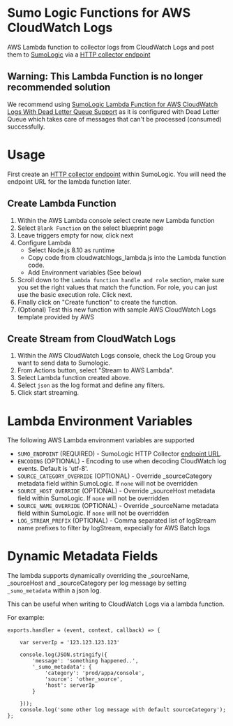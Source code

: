 # Sumo Logic Functions for AWS CloudWatch Logs

AWS Lambda function to collector logs from CloudWatch Logs and post them to [SumoLogic](http://www.sumologic.com) via a [HTTP collector endpoint](http://help.sumologic.com/Send_Data/Sources/02Sources_for_Hosted_Collectors/HTTP_Source)

## Warning: This Lambda Function is no longer recommended solution
We recommend using [SumoLogic Lambda Function for AWS CloudWatch Logs With Dead Letter Queue Support](https://help.sumologic.com/Send-Data/Collect-from-Other-Data-Sources/Amazon-CloudWatch-Logs) as it is configured with Dead Letter Queue which takes care of messages that can't be processed (consumed) successfully.


# Usage

First create an [HTTP collector endpoint](http://help.sumologic.com/Send_Data/Sources/02Sources_for_Hosted_Collectors/HTTP_Source) within SumoLogic. You will need the endpoint URL for the lambda function later.

## Create Lambda Function

1. Within the AWS Lambda console select create new Lambda function
2. Select `Blank Function` on the select blueprint page
3. Leave triggers empty for now, click next
4. Configure Lambda
   * Select Node.js 8.10 as runtime
   * Copy code from cloudwatchlogs_lambda.js into the Lambda function code.
   * Add Environment variables (See below)
5. Scroll down to the `Lambda function handle and role` section, make sure you set the right values that match the function. For role, you can just use the basic execution role. Click next.
6. Finally click on "Create function" to create the function.
7. (Optional) Test this new function with sample AWS CloudWatch Logs template provided by AWS

## Create Stream from CloudWatch Logs

1. Within the AWS CloudWatch Logs console, check the Log Group you want to send data to Sumologic.
2. From Actions button, select "Stream to AWS Lambda".
3. Select Lambda function created above.
4. Select `json` as the log format and define any filters.
5. Click start streaming.


# Lambda Environment Variables

The following AWS Lambda environment variables are supported

* `SUMO_ENDPOINT` (REQUIRED) - SumoLogic HTTP Collector [endpoint URL](http://help.sumologic.com/Send_Data/Sources/02Sources_for_Hosted_Collectors/HTTP_Source).
* `ENCODING` (OPTIONAL) - Encoding to use when decoding CloudWatch log events. Default is 'utf-8'.
* `SOURCE_CATEGORY_OVERRIDE` (OPTIONAL) - Override _sourceCategory metadata field within SumoLogic. If `none` will not be overridden
* `SOURCE_HOST_OVERRIDE` (OPTIONAL) - Override _sourceHost metadata field within SumoLogic. If `none` will not be overridden
* `SOURCE_NAME_OVERRIDE` (OPTIONAL) - Override _sourceName metadata field within SumoLogic. If `none` will not be overridden
* `LOG_STREAM_PREFIX` (OPTIONAL) - Comma separated list of logStream name prefixes to filter by logStream, expecially for AWS Batch logs

# Dynamic Metadata Fields

The lambda supports dynamically overriding the _sourceName, _sourceHost and _sourceCategory per log message by setting `_sumo_metadata` within a json log.

This can be useful when writing to CloudWatch Logs via a lambda function.

For example:

```
exports.handler = (event, context, callback) => {

    var serverIp = '123.123.123.123'

    console.log(JSON.stringify({
        'message': 'something happened..',
        '_sumo_metadata': {
            'category': 'prod/appa/console',
            'source': 'other_source',
            'host': serverIp
        }

    }));
    console.log('some other log message with default sourceCategory');
};

```
